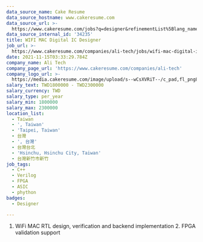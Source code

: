 ```yaml
---
data_source_name: Cake Resume
data_source_hostname: www.cakeresume.com
data_source_url: >-
  https://www.cakeresume.com/jobs?q=designer&refinementList%5Blang_name%5D%5B0%5D=English&refinementList%5Bsalary_type%5D=per_year
data_source_internal_id: '34235'
title: WIFI MAC Digital IC Designer
job_url: >-
  https://www.cakeresume.com/companies/ali-tech/jobs/wifi-mac-digital-ic-designer
date: 2021-11-15T03:33:29.784Z
company_name: Ali Tech
company_page_url: 'https://www.cakeresume.com/companies/ali-tech'
company_logo_url: >-
  https://media.cakeresume.com/image/upload/s--wCsXVRiT--/c_pad,fl_png8,h_200,w_200/v1636688889/gdxvaddy053wdnyfcv87.png
salary_text: TWD1800000 - TWD2300000
salary_currency: TWD
salary_type: per_year
salary_min: 1800000
salary_max: 2300000
location_list:
  - Taiwan
  - ', Taiwan'
  - 'Taipei, Taiwan'
  - 台灣
  - ', 台灣'
  - 台灣台北
  - 'Hsinchu, Hsinchu City, Taiwan'
  - 台灣新竹市新竹
job_tags:
  - C++
  - Verilog
  - FPGA
  - ASIC
  - phython
badges:
  - Designer

---
```


1. WiFi MAC RTL design, verification and backend implementation 2. FPGA validation support